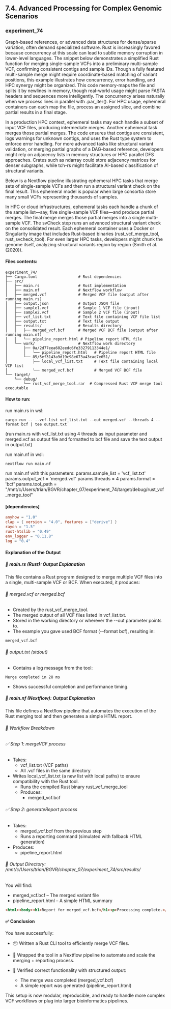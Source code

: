 ## 7.4. Advanced Processing for Complex Genomic Scenarios

### experiment_74

Graph-based references, or advanced data structures for dense/sparse variation, often demand specialized software. Rust is increasingly favored because concurrency at this scale can lead to subtle memory corruption in lower-level languages. The snippet below demonstrates a simplified Rust function for merging single-sample VCFs into a preliminary multi-sample VCF, confirming consistent contigs and sample IDs. Though a fully featured multi-sample merge might require coordinate-based matching of variant positions, this example illustrates how concurrency, error handling, and HPC synergy might be organized.
This code memory-maps the file and splits it by newlines in memory, though real-world usage might parse FASTA headers and sequences more intelligently. The concurrency arises naturally when we process lines in parallel with .par_iter(). For HPC usage, ephemeral containers can each map the file, process an assigned slice, and combine partial results in a final stage.

In a production HPC context, ephemeral tasks may each handle a subset of input VCF files, producing intermediate merges. Another ephemeral task merges those partial merges. The code ensures that contigs are consistent, logs warnings for unknown contigs, and uses the Rust type system to enforce error handling. For more advanced tasks like structural variant validation, or merging partial graphs of a DAG-based reference, developers might rely on adjacency lists in memory structures or HPC parallel DFS approaches. Crates such as ndarray could store adjacency matrices for denser subgraphs, while tch-rs might facilitate AI-based classification of structural variants.

Below is a Nextflow pipeline illustrating ephemeral HPC tasks that merge sets of single-sample VCFs and then run a structural variant check on the final result. This ephemeral model is popular when large consortia store many small VCFs representing thousands of samples.

In HPC or cloud infrastructures, ephemeral tasks each handle a chunk of the sample list—say, five single-sample VCF files—and produce partial merges. The final merge merges those partial merges into a single multi-sample VCF. The svCheck step runs an advanced structural variant check on the consolidated result. Each ephemeral container uses a Docker or Singularity image that includes Rust-based binaries (rust_vcf_merge_tool, rust_svcheck_tool). For even larger HPC tasks, developers might chunk the genome itself, analyzing structural variants region by region (Smith et al. (2020)).

#### Files contents:

```plaintext
experiment_74/
├── Cargo.toml                  # Rust dependencies
├── src/
│   ├── main.rs                 # Rust implementation
│   ├── main.nf                 # Nextflow workflow
│   ├── merged.vcf              # Merged VCF file (output after running main.rs)
│   ├── output.json             # Output JSON file
│   ├── sample1.vcf             # Sample 1 VCF file (input)
│   ├── sample2.vcf             # Sample 2 VCF file (input)
│   ├── vcf_list.txt            # Text file containing VCF file list
│   ├── output.txt              # Text file output
│   ├── results/                # Results directory
│   │   ├── merged_vcf.bcf      # Merged VCF BCF file (output after running main.nf)
│   │   └── pipeline_report.html # Pipeline report HTML file
│   └── work/                   # Nextflow work directory
│       ├── 0a/2d77eea602eedc6fe33279113344e1/
│       │   └── pipeline_report.html   # Pipeline report HTML file
│       └── 85/5ef3143a9d19c98e673a43cae7e651/
│           ├── local_vcf_list.txt     # Text file containing local VCF list
│           └── merged_vcf.bcf         # Merged VCF BCF file
└── target/
    └── debug/
        └── rust_vcf_merge_tool.rar  # Compressed Rust VCF merge tool executable
```

#### How to run:

run main.rs in wsl:

```wsl
cargo run -- --vcf-list vcf_list.txt --out merged.vcf --threads 4 --format bcf | tee output.txt
```

(run main.rs with vcf_list.txt using 4 threads as input parameter and merged.vcf as output file and formatted to bcf file and save the text output in output.txt)

run main.nf in wsl:

```wsl
nextflow run main.nf
```

run main.nf with this parameters:
params.sample_list = 'vcf_list.txt'
params.output_vcf = 'merged.vcf'
params.threads = 4
params.format = 'bcf'
params.tool_path = "/mnt/c/Users/trian/BGVR/chapter_07/experiment_74/target/debug/rust_vcf_merge_tool"

#### [dependencies]

```toml
anyhow = "1.0"
clap = { version = "4.0", features = ["derive"] }
rayon = "1.5"
rust-htslib = "0.49"
env_logger = "0.11.8"
log = "0.4"
```

#### Explanation of the Output
##### 🦀 main.rs (Rust): Output Explanation
This file contains a Rust program designed to merge multiple VCF files into a single, multi-sample VCF or BCF. When executed, it produces:

###### 🔹 merged.vcf or merged.bcf
* Created by the rust_vcf_merge_tool.
* The merged output of all VCF files listed in vcf_list.txt.
* Stored in the working directory or wherever the --out parameter points to.
* The example you gave used BCF format (--format bcf), resulting in:

```text
merged_vcf.bcf
```

###### 🔹 output.txt (stdout)
* Contains a log message from the tool:

```text
Merge completed in 28 ms
```

* Shows successful completion and performance timing.

##### 🧬 main.nf (Nextflow): Output Explanation
This file defines a Nextflow pipeline that automates the execution of the Rust merging tool and then generates a simple HTML report.

###### 🔹 Workflow Breakdown
###### ✅ Step 1: mergeVCF process
* Takes:
  * vcf_list.txt (VCF paths)
  * All .vcf files in the same directory
* Writes local_vcf_list.txt (a new list with local paths) to ensure compatibility with the Rust tool.
  * Runs the compiled Rust binary rust_vcf_merge_tool
  * Produces:
    * merged_vcf.bcf

###### ✅ Step 2: generateReport process
* Takes:
  * merged_vcf.bcf from the previous step
  * Runs a reporting command (simulated with fallback HTML generation)
* Produces:
  * pipeline_report.html

###### 📂 Output Directory: /mnt/c/Users/trian/BGVR/chapter_07/experiment_74/src/results/
You will find:
* merged_vcf.bcf – The merged variant file
* pipeline_report.html – A simple HTML summary

```html
<html><body><h1>Report for merged_vcf.bcf</h1><p>Processing complete.</p></body></html>
```

#### ✅ Conclusion
You have successfully:

* 📦 Written a Rust CLI tool to efficiently merge VCF files.

* 🔄 Wrapped the tool in a Nextflow pipeline to automate and scale the merging + reporting process.

* 🧪 Verified correct functionality with structured output:

  * The merge was completed (merged_vcf.bcf)
  * A simple report was generated (pipeline_report.html)

This setup is now modular, reproducible, and ready to handle more complex VCF workflows or plug into larger bioinformatics pipelines.
